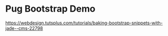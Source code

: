 Pug Bootstrap Demo
==================

https://webdesign.tutsplus.com/tutorials/baking-bootstrap-snippets-with-jade--cms-22798